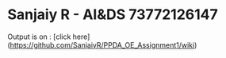# Sanjaiy R - AI&DS 73772126147
 Output is on : [click here] (https://github.com/SanjaiyR/PPDA_OE_Assignment1/wiki)
